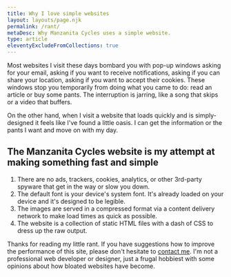 ```yaml
---
title: Why I love simple websites
layout: layouts/page.njk
permalink: /rant/
metaDesc: Why Manzanita Cycles uses a simple website.
type: article
eleventyExcludeFromCollections: true
---
```

Most websites I visit these days bombard you with pop-up windows asking for your email, asking if you want to receive notifications, asking if you can share your location, asking if you want to accept their cookies. These windows stop you temporarily from doing what you came to do: read an article or buy some pants. The interruption is jarring, like a song that skips or a video that buffers.

On the other hand, when I visit a website that loads quickly and is simply-designed it feels like I've found a little oasis. I can get the information or the pants I want and move on with my day.

## The Manzanita Cycles website is my attempt at making something fast and simple

<ol class="stack">
<li>There are no ads, trackers, cookies, analytics, or other 3rd-party spyware that get in the way or slow you down.</li>
<li>The default font is your device's system font. It's already loaded on your device and it's designed to be legible.</li>
<li>The images are served in a compressed format via a content delivery network to make load times as quick as possible.</li>
<li>The website is a collection of static HTML files with a dash of CSS to dress up the raw output.</li>
</ol>

Thanks for reading my little rant. If you have suggestions how to improve the performance of this site, please don't hesitate to [contact me](https://manzanitacycles.com/contact). I'm not a professional web developer or designer, just a frugal hobbiest with some opinions about how bloated websites have become.